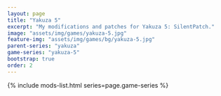 ```yaml
---
layout: page
title: "Yakuza 5"
excerpt: "My modifications and patches for Yakuza 5: SilentPatch."
image: "assets/img/games/yakuza-5.jpg"
feature-img: "assets/img/games/bg/yakuza-5.jpg"
parent-series: "yakuza"
game-series: "yakuza-5"
bootstrap: true
order: 2
---
```


{% include mods-list.html series=page.game-series %}
